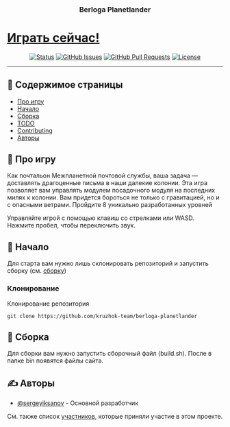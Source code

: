 <h3 align="center">Berloga Planetlander</h3>

# [Играть сейчас!](https://moonlander.kruzhok.org/) 

<div align="center">

[![Status](https://img.shields.io/badge/status-active-success.svg)]()
[![GitHub Issues](https://img.shields.io/github/issues/kylelobo/The-Documentation-Compendium.svg)](https://github.com/kruzhok-team/berloga-planetlander/issues)
[![GitHub Pull Requests](https://img.shields.io/github/issues-pr/kylelobo/The-Documentation-Compendium.svg)](https://github.com/kruzhok-team/berloga-planetlander/pulls)
[![License](https://img.shields.io/badge/license-MIT-blue.svg)](/LICENSE)

</div>

---

## 📝 Содержимое страницы

- [Про игру](#about)
- [Начало](#getting_started)
- [Сборка](#deployment)
- [TODO](../TODO.md)
- [Contributing](../CONTRIBUTING.md)
- [Авторы](#authors)

## 🧐 Про игру <a name = "about"></a>

Как почтальон Межпланетной почтовой службы, ваша задача — доставлять
драгоценные письма в наши далекие колонии. Эта игра позволяет вам управлять модулем посадочного модуля
на последних милях к колонии. Вам придется бороться не только с гравитацией,
но и с опасными ветрами. Пройдите 8 уникально разработанных уровней

Управляйте игрой с помощью клавиш со стрелками или WASD. Нажмите пробел, чтобы переключить звук.

## 🏁 Начало <a name = "getting_started"></a>

Для старта вам нужно лишь склонировать репозиторий и запустить сборку (см. [сборку](#deployment))

### Клонирование

Клонирование репозитория

```
git clone https://github.com/kruzhok-team/berloga-planetlander
```

## 🏁 Сборка <a name = "deployment"></a>

Для сборки вам нужно запустить сборочный файл (build.sh). После в папке bin появятся файлы сайта.

## ✍️ Авторы <a name = "authors"></a>

- [@sergeyiksanov](https://github.com/sergeyiksanov) - Основной разработчик

См. также список [участников](https://github.com/kruzhok-team/berloga-planetlander/contributors), которые приняли участие в этом проекте.